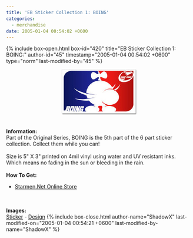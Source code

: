 ```yaml
---
title: 'EB Sticker Collection 1: BOING'
categories:
  - merchandise
date: 2005-01-04 00:54:02 +0600
---
```

{% include box-open.html box-id="420" title="EB Sticker Collection 1: BOING:" author-id="45" timestamp="2005-01-04 00:54:02 +0600" type="norm" last-modified-by="45" %}
	<center>
	<img src="/merchandise/images/smn_ebsc1b_title.jpg" border="0" alt="EB Sticker Collection 1: BOING" />
	</center>
	<br /><br />
	<b>Information:</b>
	<br />
	Part of the Original Series, BOING is the 5th part of the 6 part sticker collection. 
	Collect them while you can! 
	<br /><br />
	Size is 5" X 3" printed on 4mil vinyl using water and UV resistant inks. Which means 
	no fading in the sun or bleeding in the rain.
	<br /><br />
	<b>How To Get:</b>
	<br />
	<ul>
	<li><a href="http://www.cafeshops.com/starmen.7694819">Starmen.Net Online Store</a></li>
	</ul>
	<br /><br />
	<b>Images:</b>
	<br />
	<a href="/merchandise/images/smn_ebsc1b_sticker.jpg">Sticker</a> - <a href="/merchandise/images/smn_ebsc1b_design.jpg">Design</a>
{% include box-close.html author-name="ShadowX" last-modified-on="2005-01-04 00:54:21 +0600" last-modified-by-name="ShadowX" %}
